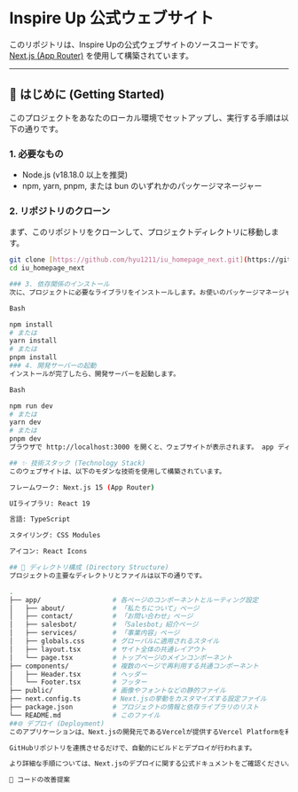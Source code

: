# Inspire Up 公式ウェブサイト

このリポジトリは、Inspire Upの公式ウェブサイトのソースコードです。 [Next.js (App Router)](https://nextjs.org/docs/app) を使用して構築されています。

---

## 🚀 はじめに (Getting Started)

このプロジェクトをあなたのローカル環境でセットアップし、実行する手順は以下の通りです。

### 1. 必要なもの

* Node.js (v18.18.0 以上を推奨)
* npm, yarn, pnpm, または bun のいずれかのパッケージマネージャー

### 2. リポジトリのクローン

まず、このリポジトリをクローンして、プロジェクトディレクトリに移動します。

```bash
git clone [https://github.com/hyu1211/iu_homepage_next.git](https://github.com/hyu1211/iu_homepage_next.git)
cd iu_homepage_next

### 3. 依存関係のインストール
次に、プロジェクトに必要なライブラリをインストールします。お使いのパッケージマネージャーに合わせて、以下のいずれかのコマンドを実行してください。

Bash

npm install
# または
yarn install
# または
pnpm install
### 4. 開発サーバーの起動
インストールが完了したら、開発サーバーを起動します。

Bash

npm run dev
# または
yarn dev
# または
pnpm dev
ブラウザで http://localhost:3000 を開くと、ウェブサイトが表示されます。 app ディレクトリ内のファイルを編集すると、ページはリアルタイムで自動的に更新されます。

## ✨ 技術スタック (Technology Stack)
このウェブサイトは、以下のモダンな技術を使用して構築されています。

フレームワーク: Next.js 15 (App Router)

UIライブラリ: React 19

言語: TypeScript

スタイリング: CSS Modules

アイコン: React Icons

## 📁 ディレクトリ構成 (Directory Structure)
プロジェクトの主要なディレクトリとファイルは以下の通りです。

.
├── app/                  # 各ページのコンポーネントとルーティング設定
│   ├── about/            # 「私たちについて」ページ
│   ├── contact/          # 「お問い合わせ」ページ
│   ├── salesbot/         # 「Salesbot」紹介ページ
│   ├── services/         # 「事業内容」ページ
│   ├── globals.css       # グローバルに適用されるスタイル
│   ├── layout.tsx        # サイト全体の共通レイアウト
│   └── page.tsx          # トップページのメインコンポーネント
├── components/           # 複数のページで再利用する共通コンポーネント
│   ├── Header.tsx        # ヘッダー
│   └── Footer.tsx        # フッター
├── public/               # 画像やフォントなどの静的ファイル
├── next.config.ts        # Next.jsの挙動をカスタマイズする設定ファイル
├── package.json          # プロジェクトの情報と依存ライブラリのリスト
└── README.md             # このファイル
##🌐 デプロイ (Deployment)
このアプリケーションは、Next.jsの開発元であるVercelが提供するVercel Platformを利用して、非常に簡単にデプロイすることができます。

GitHubリポジトリを連携させるだけで、自動的にビルドとデプロイが行われます。

より詳細な手順については、Next.jsのデプロイに関する公式ドキュメントをご確認ください。

🔧 コードの改善提案
